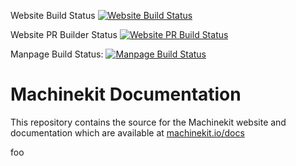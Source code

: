 Website Build Status [![Website Build Status](https://jenkins.machinekit.io/buildStatus/icon?job=website-production)](https://jenkins.machinekit.io/view/machinekit/job/website-production/)

Website PR Builder Status [![Website PR Build Status](https://jenkins.machinekit.io/buildStatus/icon?job=website-preview)](https://jenkins.machinekit.io/job/website-preview)

Manpage Build Status: [![Manpage Build Status](https://jenkins.machinekit.io/buildStatus/icon?job=machinekit-manpages)](https://jenkins.machinekit.io/job/machinekit-manpages/)

# Machinekit Documentation

This repository contains the source for the Machinekit website and
documentation which are available at [machinekit.io/docs](http://www.machinekit.io/docs/)

foo
